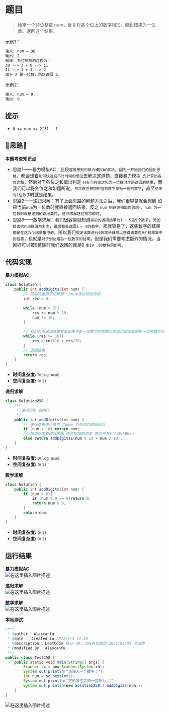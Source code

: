 # 题目
>给定一个非负整数 num，反复将各个位上的数字相加，直到结果为一位数。返回这个结果。


示例1：
```txt
输入: num = 38
输出: 2 
解释: 各位相加的过程为：
38 --> 3 + 8 --> 11
11 --> 1 + 1 --> 2
由于 2 是一位数，所以返回 2。
```
示例2：
```txt
输入: num = 0
输出: 0

```

## 提示
- `0 <= num <= 2^31 - 1`


## 📝思路📝


**本题考查知识点**<br>

- 思路1——暴力模拟AC：比较`容易想到的暴力模拟AC解决`，`因为一开始我们的固化思维`，都会想着`如何快速且不计时间的想法`去解决这道题。直接暴力模拟` 先计算出各位之和`，然后对于各位之和做出判定 `只有当各位之和为一位数时才是返回的结果`，而我们可以将各位之和如题所说，`每次逐位相加到当前数字缩短一位的数字`，直至`结果为1位数字`时就是结果。
 - 思路2——递归求解：有了上面思路的解题方法之后，我们很容易就会想到 如果当前`num`为一位数时就直接返回结果，反之 `num 则逐位相加的思想` ，`num 为一位数时就是递归的跳出条件`，`递归求解逐位相加即可`。
 - 思路3——数学求解：我们很容易就知道`最后的返回结果为1 ~ 9这9个数字`，`无论给出的num数值为多少`，`最后都会返回1 ~ 9的数字`，那就容易了，这些数字的结果`都是在这九个结果集中的`，所以我们`假定该数进行对9取余就可以获得该数在9个结果集中的位置`，也就是`对于到达最后一位数字的结果`，但是我们需要考虑额外的情况，当刚好可以被9整除时我们返回的就是9 `拿19 ,90做特例即可`。
## 代码实现
**暴力模拟AC**<br>
```java
class Solution {
    public int addDigits(int num) {
    	// 滚动变量用于记录第一次num各位相加结果
        int res = 0;
        
        while (num > 0){
            res += num % 10;
            num /= 10;
        }
        
        // 我们对于滚动结果变量如果不是一位数字则需要对其逐位相加到缩短一位的数字进行处理 ， 直到剩下移位数值结果
        while (res >= 10){
            res = res%10 + res/10;
        }
        // 返回结果
        return res;
    }
}
```

- **时间复杂度:** `O(log num)`
- **空间复杂度:** `O(1)`

**递归求解**<br>
```java
class Solution258 {
    /**
     * 递归实现 就两行
     */
    public int addDigits(int num) {
        // 递归结束终止条件 当num 为各位时直接返回
        if (num < 10) return num;
        // 每次只需要递归求解 逐位相加的结果 等同于我们上面计算res
        else return addDigits1(num % 10 + num / 10);
    }
}
```
- **时间复杂度:** `O(log num)`
- **空间复杂度:** `O(1)`

**数学求解**<br>

```java
class Solution {
    public int addDigits(int num) {
        if (num > 9){
            if (num % 9 == 0)return 9;
            return num % 9;
        }
        return num;
    }
}
```
- **时间复杂度:** `O(1)`
- **空间复杂度:** `O(1)`
## 运行结果
**暴力模拟AC**<br>
![在这里插入图片描述](https://img-blog.csdnimg.cn/40695cc1889f41f0941ed2e15fe88c0e.png?x-oss-process=image/watermark,type_d3F5LXplbmhlaQ,shadow_50,text_Q1NETiBA54y_5bCP5LuY,size_20,color_FFFFFF,t_70,g_se,x_16)


**递归求解**<br>
![在这里插入图片描述](https://img-blog.csdnimg.cn/dca77ae588de42338288a40932791f3a.png?x-oss-process=image/watermark,type_d3F5LXplbmhlaQ,shadow_50,text_Q1NETiBA54y_5bCP5LuY,size_20,color_FFFFFF,t_70,g_se,x_16)

**数学求解**<br>
![在这里插入图片描述](https://img-blog.csdnimg.cn/f3f5ff8f7f9042769d189f9973b219c9.png?x-oss-process=image/watermark,type_d3F5LXplbmhlaQ,shadow_50,text_Q1NETiBA54y_5bCP5LuY,size_20,color_FFFFFF,t_70,g_se,x_16)


**本地测试**<br>

```java
/***
 * @author： Alascanfu
 * @date ： Created in 2022/3/3 12:28
 * @description： LeetCode 每日一题. 258各位相加 2022/03/03 测试类
 * @modified By： Alascanfu
 **/
public class Test258 {
    public static void main(String[] args) {
        Scanner sc = new Scanner(System.in);
        System.out.println("请输入一个数字：");
        int num = sc.nextInt();
        System.out.println("它的各位之和一位数为：");
        System.out.println(new Solution258().addDigits(num));
    }
}
```
![在这里插入图片描述](https://img-blog.csdnimg.cn/9c1a41723c2a48b0844ba0d4a5251df1.png?x-oss-process=image/watermark,type_d3F5LXplbmhlaQ,shadow_50,text_Q1NETiBA54y_5bCP5LuY,size_20,color_FFFFFF,t_70,g_se,x_16)
